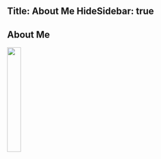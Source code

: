 Title: About Me
HideSidebar: true
---
## About Me

<img src = "/assets/img/Cory.png" width = "25%" />

